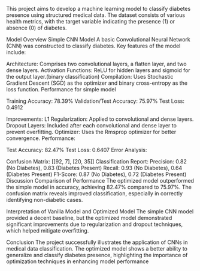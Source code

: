 This project aims to develop a machine learning model to classify diabetes presence using structured medical data. The dataset consists of various health metrics, with the target variable indicating the presence (1) or absence (0) of diabetes.

Model Overview
Simple CNN Model
A basic Convolutional Neural Network (CNN) was constructed to classify diabetes. Key features of the model include:

Architecture: Comprises two convolutional layers, a flatten layer, and two dense layers.
Activation Functions: ReLU for hidden layers and sigmoid for the output layer.(binary classification)
Compilation: Uses Stochastic Gradient Descent (SGD) as the optimizer and binary cross-entropy as the loss function.
  Performance for simple model 

Training Accuracy: 78.39%
Validation/Test Accuracy: 75.97%
Test Loss: 0.4912


Improvements:
L1 Regularization: Applied to convolutional and dense layers.
Dropout Layers: Included after each convolutional and dense layer to prevent overfitting.
Optimizer: Uses the Rmsprop optimizer for better convergence.
Performance:

Test Accuracy: 82.47%
Test Loss: 0.6407
Error Analysis:

Confusion Matrix: [[92, 7], [20, 35]]
Classification Report:
Precision: 0.82 (No Diabetes), 0.83 (Diabetes Present)
Recall: 0.93 (No Diabetes), 0.64 (Diabetes Present)
F1-Score: 0.87 (No Diabetes), 0.72 (Diabetes Present)
Discussion
Comparison of Performance
The optimized model outperformed the simple model in accuracy, achieving 82.47% compared to 75.97%. The confusion matrix reveals improved classification, especially in correctly identifying non-diabetic cases.

Interpretation of Vanilla Model and Optimized Model
The simple CNN model provided a decent baseline, but the optimized model demonstrated significant improvements due to regularization and dropout techniques, which helped mitigate overfitting.

Conclusion
The project successfully illustrates the application of CNNs in medical data classification. The optimized model shows a better ability to generalize and classify diabetes presence, highlighting the importance of optimization techniques in enhancing model performance

